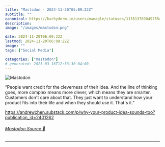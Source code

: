 ```yaml
---
title: "Mastodon - 2024-11-20T06:09:22Z"
subtitle: ""
canonical: https://hachyderm.io/users/mweagle/statuses/113513789049755438
description:
image: "/images/mastodon.png"

date: 2024-11-20T06:09:22Z
lastmod: 2024-11-20T06:09:22Z
image: ""
tags: ["Social Media"]

categories: ["mastodon"]
# generated: 2025-03-16T12:33:30-04:00
---
```

![Mastodon](/images/mastodon.png)

<p>“People want credit for the cleverness of their idea. And the line of thinking goes, more complex means more clever, which means they are smarter. Customers don&#39;t care about that. They just want to understand how your product fits into their life and when they should use it. That&#39;s it.”</p><p><a href="https://andrewchen.substack.com/p/why-your-product-idea-sounds-too?publication_id=2401262" target="_blank" rel="nofollow noopener noreferrer" translate="no"><span class="invisible">https://</span><span class="ellipsis">andrewchen.substack.com/p/why-</span><span class="invisible">your-product-idea-sounds-too?publication_id=2401262</span></a></p>


###### [Mastodon Source 🐘](https://hachyderm.io/@mweagle/113513789049755438)

___
